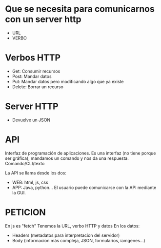 # Que se necesita para comunicarnos con un server http

- URL 
- VERBO

# Verbos HTTP

- Get: Consumir recursos
- Post: Mandar datos
- Put: Mandar datos pero modificando algo que ya existe
- Delete: Borrar un recurso

# Server HTTP

- Devuelve un JSON

# API

Interfaz de programación de aplicaciones.
Es una interfaz (no tiene porque ser gráfica), mandamos un comando y nos da una respuesta.
Comando/CLI/texto

La API se llama desde los dos:
- WEB: html, js, css
- APP: Java, python...
El usuario puede comunicarse con la API mediante la GUI.

# PETICION

En js es "fetch"
Tenemos la URL, verbo HTTP y datos
En los datos:
- Headers (metadatos para interpretacion del servidor)
- Body (informacion más compleja, JSON, formularios, iamgenes...)

